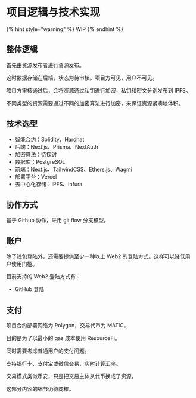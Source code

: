 # 项目逻辑与技术实现

{% hint style="warning" %}
WIP
{% endhint %}

## 整体逻辑

首先由资源发布者进行资源发布。

这时数据存储在后端，状态为待审核。项目方可见，用户不可见。

项目方审核通过后，会将资源通过私钥进行加密，私钥和密文分别发布到 IPFS。

不同类型的资源需要通过不同的加密算法进行加密，来保证资源紧凑地体积。

## 技术选型

* 智能合约：Solidity、Hardhat
* 后端：Next.js、Prisma、NextAuth
* 加密算法：待探讨
* 数据库：PostgreSQL
* 前端：Next.js、TailwindCSS、Ethers.js、Wagmi
* 部署平台：Vercel
* 去中心化存储：IPFS、Infura

## 协作方式

基于 Github 协作，采用 git flow 分支模型。

## 账户

除了钱包登陆外，还需要提供至少一种以上 Web2 的登陆方式。这样可以降低用户使用门槛。

目前支持的 Web2 登陆方式有：

* GitHub 登陆

## 支付

项目合约部署网络为 Polygon，交易代币为 MATIC。

目的是为了以最小的 gas 成本使用 ResourceFi。

同时需要考虑普通用户的支付问题。

支持银行卡、支付宝或微信交易，实时计算汇率。

交易模式类似币安，只是把交易主体从代币换成了资源。

这部分内容的细节仍待商榷。

